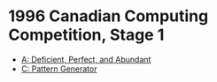 # 1996 Canadian Computing Competition, Stage 1

* [A: Deficient, Perfect, and Abundant][]
* [C: Pattern Generator][]

[A: Deficient, Perfect, and Abundant]: http://wcipeg.com/problems/desc/ccc96s1
[C: Pattern Generator]:                http://wcipeg.com/problems/desc/ccc96s3
